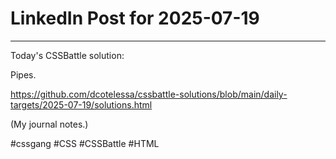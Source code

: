 # LinkedIn Post for 2025-07-19

---

Today's CSSBattle solution:

Pipes.

https://github.com/dcotelessa/cssbattle-solutions/blob/main/daily-targets/2025-07-19/solutions.html

(My journal notes.)

#cssgang #CSS #CSSBattle #HTML
